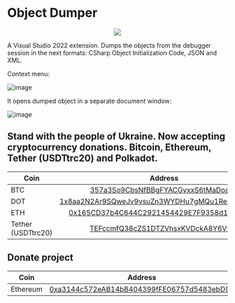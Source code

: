 # Object Dumper

<p align="center">
 <a href="https://marketplace.visualstudio.com/items?itemName=YevhenCherkes.YellowFlavorObjectDumper"><img src="https://img.shields.io/visual-studio-marketplace/v/YevhenCherkes.YellowFlavorObjectDumper"></a>
</p>

A Visual Studio 2022 extension. Dumps the objects from the debugger session in the next formats: CSharp Object Initialization Code, JSON and XML.

Context menu:

![image](https://user-images.githubusercontent.com/13467759/167089195-48c9d10d-8f0c-412b-b316-20392e2ac9c9.png)

It opens dumped object in a separate document window:

![image](https://user-images.githubusercontent.com/13467759/167089587-4176db13-8136-4103-8003-0dc9bab42609.png)

## Stand with the people of Ukraine. Now accepting cryptocurrency donations. Bitcoin, Ethereum, Tether (USDTtrc20) and Polkadot.

| Coin                        | Address |
| --------------------------  |:-------------:|
| BTC                         | [357a3So9CbsNfBBgFYACGvxxS6tMaDoa1P](https://www.blockchain.com/en/btc/address/357a3So9CbsNfBBgFYACGvxxS6tMaDoa1P) |
| DOT                         | [1x8aa2N2Ar9SQweJv9vsuZn3WYDHu7gMQu1RePjZuBe33Hv](https://polkadot.subscan.io/account/1x8aa2N2Ar9SQweJv9vsuZn3WYDHu7gMQu1RePjZuBe33Hv) |
| ETH                         | [0x165CD37b4C644C2921454429E7F9358d18A45e14](https://www.blockchain.com/en/eth/address/0x165CD37b4C644C2921454429E7F9358d18A45e14) |
| Tether (USDTtrc20)          | [TEFccmfQ38cZS1DTZVhsxKVDckA8Y6VfCy](https://usdt.tokenview.com/en/address/TEFccmfQ38cZS1DTZVhsxKVDckA8Y6VfCy) |

## Donate project

| Coin           | Address |
| -------------  |:-------------:|
| Ethereum       | [0xa3144c572eAB14bB404399fFE06757d5483ebD94](https://www.blockchain.com/en/eth/address/0xa3144c572eAB14bB404399fFE06757d5483ebD94) |
